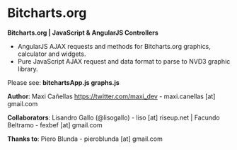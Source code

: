 Bitcharts.org
=============

<b>Bitcharts.org | JavaScript & AngularJS Controllers</b>


- AngularJS AJAX requests and methods for Bitcharts.org graphics, calculator and widgets.
- Pure JavaScript AJAX request and data format to parse to NVD3 graphic library.

Please see: <b>bitchartsApp.js  graphs.js</b>

<b>Author</b>: Maxi Cañellas https://twitter.com/maxi_dev - maxi.canellas [at] gmail.com

<b>Collaborators</b>: Lisandro Gallo (@lisogallo) - liso [at] riseup.net | Facundo Beltramo - fexbef [at] gmail.com

<b>Thanks to</b>: Piero Blunda - pieroblunda [at] gmail.com

